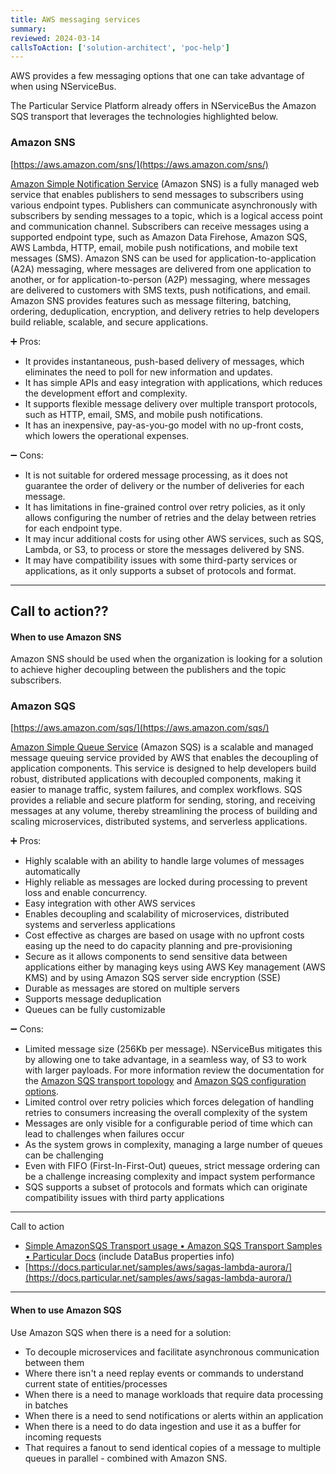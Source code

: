 ```yaml
---
title: AWS messaging services
summary:
reviewed: 2024-03-14
callsToAction: ['solution-architect', 'poc-help']
---
```


AWS provides a few messaging options that one can take advantage of when using NServiceBus.

The Particular Service Platform already offers in NServiceBus the Amazon SQS transport that leverages the technologies highlighted below.

### Amazon SNS

[https://aws.amazon.com/sns/](https://aws.amazon.com/sns/)

[Amazon Simple Notification Service](https://aws.amazon.com/sns/) (Amazon SNS)  is a fully managed web service that enables publishers to send messages to subscribers using various endpoint types. Publishers can communicate asynchronously with subscribers by sending messages to a topic, which is a logical access point and communication channel. Subscribers can receive messages using a supported endpoint type, such as Amazon Data Firehose, Amazon SQS, AWS Lambda, HTTP, email, mobile push notifications, and mobile text messages (SMS). Amazon SNS can be used for application-to-application (A2A) messaging, where messages are delivered from one application to another, or for application-to-person (A2P) messaging, where messages are delivered to customers with SMS texts, push notifications, and email. Amazon SNS provides features such as message filtering, batching, ordering, deduplication, encryption, and delivery retries to help developers build reliable, scalable, and secure applications.

:heavy_plus_sign: Pros:

- It provides instantaneous, push-based delivery of messages, which eliminates the need to poll for new information and updates.
- It has simple APIs and easy integration with applications, which reduces the development effort and complexity.
- It supports flexible message delivery over multiple transport protocols, such as HTTP, email, SMS, and mobile push notifications.
- It has an inexpensive, pay-as-you-go model with no up-front costs, which lowers the operational expenses.

:heavy_minus_sign: Cons:

- It is not suitable for ordered message processing, as it does not guarantee the order of delivery or the number of deliveries for each message.
- It has limitations in fine-grained control over retry policies, as it only allows configuring the number of retries and the delay between retries for each endpoint type.
- It may incur additional costs for using other AWS services, such as SQS, Lambda, or S3, to process or store the messages delivered by SNS.
- It may have compatibility issues with some third-party services or applications, as it only supports a subset of protocols and format.

---
Call to action??
---

#### When to use Amazon SNS

Amazon SNS should be used when the organization is looking for a solution to achieve higher decoupling between the publishers and the topic subscribers.

### Amazon SQS

[https://aws.amazon.com/sqs/](https://aws.amazon.com/sqs/)

[Amazon Simple Queue Service](https://aws.amazon.com/sqs/) (Amazon SQS) is a scalable and managed message queuing service provided by AWS that enables the decoupling of application components. This service is designed to help developers build robust, distributed applications with decoupled components, making it easier to manage traffic, system failures, and complex workflows. SQS provides a reliable and secure platform for sending, storing, and receiving messages at any volume, thereby streamlining the process of building and scaling microservices, distributed systems, and serverless applications.

:heavy_plus_sign: Pros:

- Highly scalable with an ability to handle large volumes of messages automatically
- Highly reliable as messages are locked during processing to prevent loss and enable  concurrency.
- Easy integration with other AWS services
- Enables decoupling and scalability of microservices, distributed systems and serverless applications
- Cost effective as charges are based on usage with no upfront costs easing up the need to do capacity planning and pre-provisioning
- Secure as it allows components to send sensitive data between applications either by managing keys using AWS Key management (AWS KMS) and by using Amazon SQS server side encryption (SSE)
- Durable as messages are stored on multiple servers
- Supports message deduplication
- Queues can be fully customizable

:heavy_minus_sign: Cons:

- Limited message size (256Kb per message). NServiceBus mitigates this by allowing one to take advantage, in a seamless way, of S3 to work with larger payloads. For more information review the documentation for the [Amazon SQS transport topology](https://docs.particular.net/transports/sqs/topology#s3) and [Amazon SQS configuration options](https://docs.particular.net/transports/sqs/configuration-options).
- Limited control over retry policies which forces delegation of handling retries to consumers increasing the overall complexity of the system
- Messages are only visible for a configurable period of time which can lead to challenges when failures occur
- As the system grows in complexity, managing a large number of queues can be challenging
- Even with FIFO (First-In-First-Out) queues, strict message ordering can be a challenge increasing complexity and impact system performance
- SQS supports a subset of protocols and formats which can originate compatibility issues with third party applications

---
Call to action

- [Simple AmazonSQS Transport usage • Amazon SQS Transport Samples • Particular Docs](https://docs.particular.net/samples/aws/sqs-simple/) (include DataBus properties info)
- [https://docs.particular.net/samples/aws/sagas-lambda-aurora/](https://docs.particular.net/samples/aws/sagas-lambda-aurora/)
---

#### When to use Amazon SQS

Use Amazon SQS when there is a need for a solution:

- To decouple microservices and facilitate asynchronous communication between them
- Where there isn't a need replay events or commands to understand current state of entities/processes
- When there is a need to manage workloads that require data processing in batches
- When there is a need to send notifications or alerts within an application
- When there is a need to do data ingestion and use it as a buffer for incoming requests
- That requires a fanout to send identical copies of a message to multiple queues in parallel - combined with Amazon SNS.
